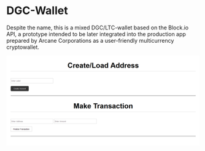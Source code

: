 # DGC-Wallet
Despite the name, this is a mixed DGC/LTC-wallet based on the Block.io API, a prototype intended to be later integrated into the production app prepared by Arcane Corporations as a user-friendly multicurrency cryptowallet.

![ss1.png](https://github.com/ArcaneCorporations/DGC-Wallet/blob/main/screenshots/ss1.png)
